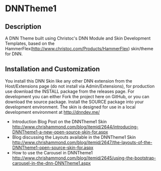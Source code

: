 DNNTheme1
==========

Description
-----------
A DNN Theme built using Christoc's DNN Module and Skin Development Templates, based on the HammerFlex(http://www.christoc.com/Products/HammerFlex) skin/theme for DNN.

Installation and Customization
------------------------------
You install this DNN Skin like any other DNN extension from the Host/Extensions page (do not install via Admin/Extensions), for production use download the INSTALL package from the releases page. For development you can either Fork the project here on GitHub, or you can download the source package. Install the SOURCE package into your development environment. The skin is designed for use in a local development environment at http://dnndev.me/ 

* Introduction Blog Post on the DNNTheme1 Skin http://www.chrishammond.com/blog/itemid/2644/introducing-DNNTheme1-a-new-open-source-skin-for.aspx
* Blog discussing the Layouts available in the DNNTheme1 Skin http://www.chrishammond.com/blog/itemid/2647/the-layouts-of-the-DNNTheme1-open-source-skin-for.aspx
* How to use the Carousel in DNNTheme1 http://www.chrishammond.com/blog/itemid/2645/using-the-bootstrap-carousel-in-the-dnn-DNNTheme1.aspx
